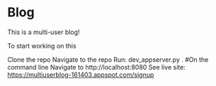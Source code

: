 # Blog
This is a multi-user blog!

To start working on this

Clone the repo
Navigate to the repo
Run: dev_appserver.py . #On the command line
Navigate to http://localhost:8080
See live site: https://multiuserblog-161403.appspot.com/signup
